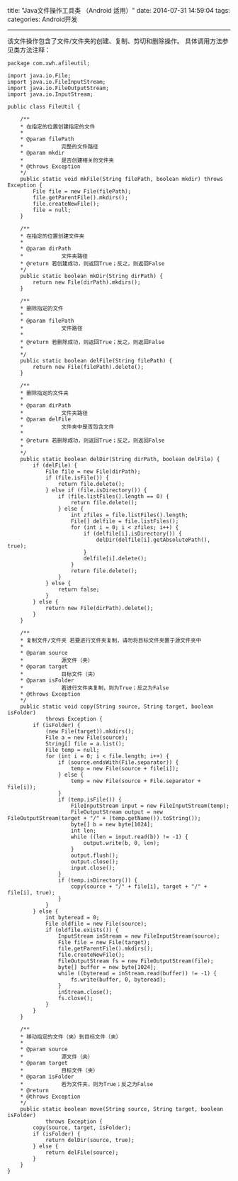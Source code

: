 title: "Java文件操作工具类 （Android 适用）"
date: 2014-07-31 14:59:04
tags:
categories: Android开发

---
该文件操作包含了文件/文件夹的创建、复制、剪切和删除操作。
具体调用方法参见类方法注释：

<!--more-->


    package com.xwh.afileutil;  
  
	import java.io.File;  
	import java.io.FileInputStream;  
	import java.io.FileOutputStream;  
	import java.io.InputStream;  
  
	public class FileUtil {  
  
		/** 
		* 在指定的位置创建指定的文件 
		*  
		* @param filePath 
		*            完整的文件路径 
		* @param mkdir 
		*            是否创建相关的文件夹 
		* @throws Exception 
		*/  
		public static void mkFile(String filePath, boolean mkdir) throws Exception {  
			File file = new File(filePath);  
			file.getParentFile().mkdirs();  
			file.createNewFile();  
			file = null;  
		}  
  
		/** 
		* 在指定的位置创建文件夹 
		*  
		* @param dirPath 
		*            文件夹路径 
		* @return 若创建成功，则返回True；反之，则返回False 
		*/  
		public static boolean mkDir(String dirPath) {  
			return new File(dirPath).mkdirs();  
		}  
  
		/** 
		* 删除指定的文件 
		*  
		* @param filePath 
		*            文件路径 
		*  
		* @return 若删除成功，则返回True；反之，则返回False 
		*  
		*/  
		public static boolean delFile(String filePath) {  
			return new File(filePath).delete();  
		}  
  
		/** 
		* 删除指定的文件夹 
		*  
		* @param dirPath 
		*            文件夹路径 
		* @param delFile 
		*            文件夹中是否包含文件 
		*  
		* @return 若删除成功，则返回True；反之，则返回False 
		*  
		*/  
		public static boolean delDir(String dirPath, boolean delFile) {  
			if (delFile) {  
				File file = new File(dirPath);  
				if (file.isFile()) {  
					return file.delete();  
				} else if (file.isDirectory()) {  
					if (file.listFiles().length == 0) {  
						return file.delete();  
					} else {  
						int zfiles = file.listFiles().length;  
						File[] delfile = file.listFiles();  
						for (int i = 0; i < zfiles; i++) {  
							if (delfile[i].isDirectory()) {  
								delDir(delfile[i].getAbsolutePath(), true);  
							}  
							delfile[i].delete();  
						}  
						return file.delete();  
					}  
				} else {  
					return false;  
				}  
			} else {  
				return new File(dirPath).delete();  
			}  
		}  
	
		/** 
		* 复制文件/文件夹 若要进行文件夹复制，请勿将目标文件夹置于源文件夹中 
		*  
		* @param source 
		*            源文件（夹） 
		* @param target 
		*            目标文件（夹） 
		* @param isFolder 
		*            若进行文件夹复制，则为True；反之为False 
		* @throws Exception 
		*/  
		public static void copy(String source, String target, boolean isFolder)  
				throws Exception {  
			if (isFolder) {  
				(new File(target)).mkdirs();  
				File a = new File(source);  
				String[] file = a.list();  
				File temp = null;  
				for (int i = 0; i < file.length; i++) {  
					if (source.endsWith(File.separator)) {  
						temp = new File(source + file[i]);  
					} else {  
						temp = new File(source + File.separator + file[i]);  
					}  
					if (temp.isFile()) {  
						FileInputStream input = new FileInputStream(temp);  
						FileOutputStream output = new FileOutputStream(target + "/" + (temp.getName()).toString());  
						byte[] b = new byte[1024];  
						int len;  
						while ((len = input.read(b)) != -1) {  
							output.write(b, 0, len);  
						}  
						output.flush();  
						output.close();  
						input.close();  
					}  
					if (temp.isDirectory()) {  
						copy(source + "/" + file[i], target + "/" + file[i], true);  
					}  
				}  
			} else {  
				int byteread = 0;  
				File oldfile = new File(source);  
				if (oldfile.exists()) {  
					InputStream inStream = new FileInputStream(source);  
					File file = new File(target);  
					file.getParentFile().mkdirs();  
					file.createNewFile();  
					FileOutputStream fs = new FileOutputStream(file);  
					byte[] buffer = new byte[1024];  
					while ((byteread = inStream.read(buffer)) != -1) {  
						fs.write(buffer, 0, byteread);  
					}  
					inStream.close();  
					fs.close();  
				}  
			}  
		}  
	
		/** 
		* 移动指定的文件（夹）到目标文件（夹） 
		*  
		* @param source 
		*            源文件（夹） 
		* @param target 
		*            目标文件（夹） 
		* @param isFolder 
		*            若为文件夹，则为True；反之为False 
		* @return 
		* @throws Exception 
		*/  
		public static boolean move(String source, String target, boolean isFolder)  
				throws Exception {  
			copy(source, target, isFolder);  
			if (isFolder) {  
				return delDir(source, true);  
			} else {  
				return delFile(source);  
			}  
		}  
	}  